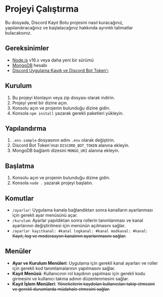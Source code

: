 # Projeyi Çalıştırma

Bu dosyada, Discord Kayıt Botu projesini nasıl kuracağınız, yapılandıracağınız ve başlatacağınız hakkında ayrıntılı talimatlar bulacaksınız.

## Gereksinimler

- [Node.js](https://nodejs.org/) v16.x veya daha yeni bir sürümü
- [MongoDB](https://www.mongodb.com/) hesabı
- [Discord Uygulama Kaydı ve Discord Bot Token'ı](BotKaydi.md)

## Kurulum

1. Bu projeyi klonlayın veya zip dosyası olarak indirin.
2. Projeyi yerel bir dizine açın.
3. Konsolu açın ve projenin bulunduğu dizine gidin.
4. Konsola `npm install` yazarak gerekli paketleri yükleyin.

## Yapılandırma

1. `.env.sample` dosyasının adını `.env` olarak değiştirin.
2. Discord Bot Token'ınızı `DISCORD_BOT_TOKEN` alanına ekleyin.
3. MongoDB bağlantı dizesini `MONGO_URI` alanına ekleyin.

## Başlatma

1. Konsolu açın ve projenin bulunduğu dizine gidin.
2. Konsola `node .` yazarak projeyi başlatın.

## Komutlar

- `/ayarlar`: Uygulama kanala bağlandıktan sonra kanalların ayarlanması için gerekli ayar menüsünü açar.
- `/kurulum`: Ayarlar yapıldıktan sonra rollerin tanımlanması ve kanal ayarlarının değiştirilmesi için menünün açılmasını sağlar.
- `/ayarlar kayıtkanal: #kanal logkanal: #kanal modkanal: #kanal`: ~~Kayıt, log ve moderasyon kanalının ayarlanmasını sağlar.~~

## Menüler

- **Ayar ve Kurulum Menüleri**: Uygulama için gerekli kanal ayarları ve roller için gerekli kod tanımlamalarının yapılmasını sağlar.
- **Kayıt Menüsü**: Kullanıcının rol kaydının yapılması için gerekli kodu girmesini ve kullanıcı takma adının düzenlenmesini sağlar.
- **Kayıt İşlem Menüleri**: ~~Yöneticilerin kaydolan kullanıcıları takip etmesini ve gerekli durumlarda müdahale etmesini sağlar.~~
